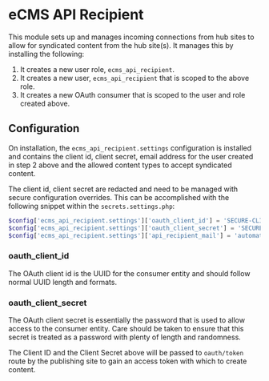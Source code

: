 # eCMS API Recipient

This module sets up and manages incoming connections from hub sites to allow
for syndicated content from the hub site(s). It manages this by installing the
following:

1. It creates a new user role, `ecms_api_recipient`.
2. It creates a new user, `ecms_api_recipient` that is scoped to the above role.
3. It creates a new OAuth consumer that is scoped to the user and 
   role created above.
   
## Configuration
On installation, the `ecms_api_recipient.settings` configuration is installed
and contains the client id, client secret, email address for the user created in
step 2 above and the allowed content types to accept syndicated content.

The client id, client secret are redacted and need to be managed with secure
configuration overrides. This can be accomplished with the following snippet
within the `secrets.settings.php`:

```php
$config['ecms_api_recipient.settings']['oauth_client_id'] = 'SECURE-CLIENT-ID';
$config['ecms_api_recipient.settings']['oauth_client_secret'] = 'SECURE-CLIENT-SECRET';
$config['ecms_api_recipient.settings']['api_recipient_mail'] = 'automateduser@email.com';
```

### oauth_client_id
The OAuth client id is the UUID for the consumer entity and should follow normal
UUID length and formats.

### oauth_client_secret
The OAuth client secret is essentially the password that is used to allow
access to the consumer entity. Care should be taken to ensure that this secret 
is treated as a password with plenty of length and randomness.

The Client ID and the Client Secret above will be passed to `oauth/token` route
by the publishing site to gain an access token with which to create content.
